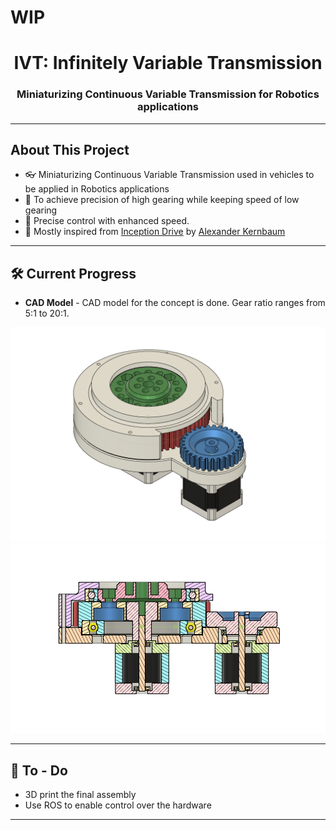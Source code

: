 # WIP
<h1 align="center">IVT: Infinitely Variable Transmission</h1>
<h3 align="center">Miniaturizing Continuous Variable Transmission for Robotics applications</h3>

---
## About This Project
- 👓 Miniaturizing Continuous Variable Transmission used in vehicles to be applied in Robotics applications
- 🔭 To achieve precision of high gearing while keeping speed of low gearing
- 🔮 Precise control with enhanced speed. 
- 🌱 Mostly inspired from [Inception Drive](https://spectrum.ieee.org/inception-drive-a-compact-infinitely-variable-transmission-for-robotics)
by [Alexander Kernbaum](https://www.linkedin.com/in/alexander-kernbaum-9997a628/)

---

## 🛠 Current Progress

- **CAD Model** - CAD model for the concept is done. Gear ratio ranges from 5:1 to 20:1.

![Isomeric view of IVT](https://github.com/AZarbade/infinitelyVariableTransmission_IVT/blob/master/references/images/ivt_full.png)
![Cross section view of IVT](https://github.com/AZarbade/infinitelyVariableTransmission_IVT/blob/master/references/images/ivt_cross-section.png)

---

## 💪 To - Do

- 3D print the final assembly
- Use ROS to enable control over the hardware

---
